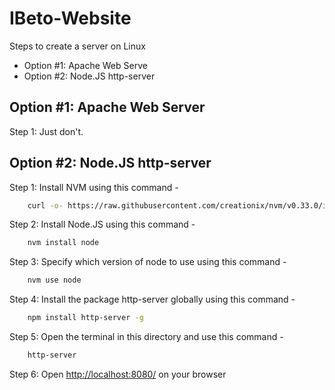 # IBeto-Website

Steps to create a server on Linux

* Option #1: Apache Web Serve
* Option #2: Node.JS http-server

## Option #1: Apache Web Server
Step 1: Just don't.

## Option #2: Node.JS http-server
Step 1: Install NVM using this command -
```sh
	curl -o- https://raw.githubusercontent.com/creationix/nvm/v0.33.0/install.sh | bash
```

Step 2: Install Node.JS using this command - 
```sh
	nvm install node
```

Step 3: Specify which version of node to use using this command -
```sh
	nvm use node
```

Step 4: Install the package http-server globally using this command -
```sh
	npm install http-server -g
```

Step 5: Open the terminal in this directory and use this command -
```sh
	http-server
```

Step 6: Open [http://localhost:8080/](http://localhost:8080/) on your browser